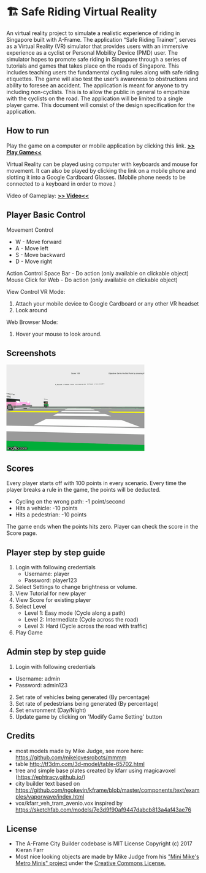 # 🏗️ Safe Riding Virtual Reality
An virtual reality project to simulate a realistic experience of riding in Singapore built with A-Frame. 
The application “Safe Riding Trainer”, serves as a Virtual Reality (VR) simulator that provides users with an immersive experience as a cyclist or Personal Mobility Device (PMD) user. The simulator hopes to promote safe riding in Singapore through a series of tutorials and games that takes place on the roads of Singapore. This includes teaching users the fundamental cycling rules along with safe riding etiquettes. The game will also test the user’s awareness to obstructions and ability to foresee an accident. The application is meant for anyone to try including non-cyclists. This is to allow the public in general to empathize with the cyclists on the road. The application will be limited to a single player game. This document will consist of the design specification for the application.

## How to run
Play the game on a computer or mobile application by clicking this link. <b><a href="adrianfoo.github.io"> >> Play Game<< </a></b>

Virtual Reality can be played using computer with keyboards and mouse for movement.
It can also be played by clicking the link on a mobile phone and slotting it into a Google Cardboard Glasses.
(Mobile phone needs to be connected to a keyboard in order to move.)

Video of Gameplay: <b><a href="https://youtu.be/hOtEkcEMO98"> >> Video<< </a></b>

## Player Basic Control 
Movement Control
* W - Move forward
* A - Move left
* S - Move backward
* D - Move right

Action Control
Space Bar - Do action (only available on clickable object)
Mouse Click for Web - Do action (only available on clickable object)

View Control
VR Mode:
1. Attach your mobile device to Google Cardboard or any other VR headset 
2. Look around

Web Browser Mode:
1. Hover your mouse to look around. 

## Screenshots
<img src="./assets/images/screenshots.gif" />


## Scores
Every player starts off with 100 points in every scenario. Every time the player breaks a rule in the game, the points will be deducted.

- Cycling on the wrong path: -1 point/second
- Hits a vehicle: -10 points
- Hits a pedestrian: -10 points

The game ends when the points hits zero. Player can check the score in the Score page.

## Player step by step guide
1. Login with following credentials
    - Username: player
    - Password: player123
2. Select Settings to change brightness or volume.
3. View Tutorial for new player
4. View Score for existing player
5. Select Level
    - Level 1: Easy mode (Cycle along a path)
    - Level 2: Intermediate (Cycle across the road)
    - Level 3: Hard (Cycle across the road with traffic)
6. Play Game

## Admin step by step guide
1. Login with following credentials
- Username: admin
- Password: admin123
2. Set rate of vehicles being generated (By percentage)
3. Set rate of pedestrians being generated (By percentage)
4. Set envronment (Day/Night)
5. Update game by clicking on 'Modify Game Setting' button

## Credits
* most models made by Mike Judge, see more here: https://github.com/mikelovesrobots/mmmm
* table http://tf3dm.com/3d-model/table-65702.html
* tree and simple base plates created by kfarr using magicavoxel (https://ephtracy.github.io/)
* city builder text based on https://github.com/ngokevin/kframe/blob/master/components/text/examples/vaporwave/index.html
* vox/kfarr_veh_tram_avenio.vox inspired by https://sketchfab.com/models/7e3d9f90af9447dabcb813a4af43ae76

## License
* The A-Frame City Builder codebase is MIT License Copyright (c) 2017 Kieran Farr
* Most nice looking objects are made by Mike Judge from his <a href="https://github.com/mikelovesrobots/mmmm">"Mini Mike's Metro Minis" project</a> under the <a href="https://github.com/mikelovesrobots/mmmm/blob/master/LICENSE">Creative Commons License.</a>
